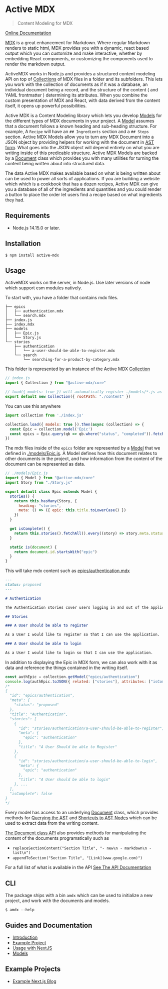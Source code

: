 # Active MDX
> Content Modeling for MDX

[Online Documentation](https://active-mdx.soederpop.com)

[MDX](https://mdxjs.com) is a great enhancement for Markdown. Where regular Markdown renders to static html, MDX provides you with a dynamic, react based output which you can customize and make interactive, whether by embedding React components, or customizing the components used to render the markdown output. 

ActiveMDX works in Node.js and provides a structured content modeling API on top of [Collections](docs/api/Collection.mdx) of MDX files in a folder and its subfolders. This lets you work with the collection of documents as if it was a database, an individual document being a record, and the structure of the content ( and YAML frontmatter ) determining its attributes.  When you combine the custom presentation of MDX and React, with data derived from the content itself, it opens up powerful possibilities.

Active MDX is a Content Modeling library which lets you develop [Models](./docs/api/Model.mdx) for the different types of MDX documents in your project.  A [Model](./docs/api/Model.mdx) assumes that a document follows a known heading and sub-heading structure.  For example, A `Recipe` will have an `## Ingredients` section and a `## Steps` section.  Active MDX Models allow you to turn any MDX Document into a JSON object by providing helpers for working with the document in [AST form](https://github.com/syntax-tree/mdast).  What goes into the JSON object will depend entirely on what you are writing inside of this predicable structure.  Active MDX Models are backed by a [Document](./docs/api/Document.mdx) class which provides you with many utilities for turning the content being written about into structured data.

The data Active MDX makes available based on what is being written about can be used to power all sorts of applications. If you are building a website which which is a cookbook that has a dozen recipes, Active MDX can give you a database of all of the ingredients and quantities and you could render a button to place the order let users find a recipe based on what ingredients they had.  

## Requirements

- Node.js 14.15.0 or later.

## Installation

```shell
$ npm install active-mdx
```

## Usage

ActiveMDX works on the server, in Node.js. Use later versions of node which support esm modules natively.

To start with, you have a folder that contains mdx files.  

```
├── epics
│   ├── authentication.mdx
│   └── search.mdx
├── index.js
├── index.mdx
├── models
│   ├── Epic.js
│   └── Story.js
└── stories
    ├── authentication
    │   └── a-user-should-be-able-to-register.mdx
    └── search
        └── searching-for-a-product-by-category.mdx
```

This folder is represented by an instance of the Active MDX [Collection](./docs/api/Collection.mdx)

```javascript
// index.js
import { Collection } from "@active-mdx/core"

// load({ models: true }) will automatically register ./models/*.js as model classes
export default new Collection({ rootPath: "./content" })
```

You can use this anywhere

```javascript
import collection from './index.js'

collection.load({ models: true }).then(async (collection) => {
  const Epic = collection.model('Epic')
  const epics = Epic.query(qb => qb.where("status", "completed")).fetchAll()
})
```

The mdx files inside of the `epics` folder are represented by a [Model](./docs/api/Model.mdx) that we defined in [./models/Epic.js](./examples/sdlc/models/Epic.js).  A Model defines how this document relates to other documents in the project, and how information from the content of the document can be represented as data.

```javascript
// ./models/Epic.js
import { Model } from "@active-mdx/core"
import Story from "./Story.js"

export default class Epic extends Model {
  stories() {
    return this.hasMany(Story, {
      heading: "stories",
      meta: () => ({ epic: this.title.toLowerCase() })
    })
  }

  get isComplete() {
    return this.stories().fetchAll().every((story) => story.meta.status === 'completed')
  }

  static is(document) {
    return document.id.startsWith("epic")
  }
}
```

This will take mdx content such as [epics/authentication.mdx](./examples/sdlc/epics/authentication.mdx)

```markdown
---
status: proposed
---

# Authentication

The Authentication stories cover users logging in and out of the application, as well as the roles and permissions granted to these users and how they are enforced in the application.

## Stories

### A User should be able to register

As a User I would like to register so that I can use the application.

### A User should be able to login

As a User I would like to login so that I can use the application.
```

In addition to displaying the Epic in MDX form, we can also work with it as data and reference the things contained in the writing itself.

```javascript
const authEpic = collection.getModel("epics/authentication")
console.log(authEpic.toJSON({ related: ["stories"], attributes: ["isComplete"] }))
/*
{
  "id": "epics/authentication",
  "meta": {
    "status": "proposed"
  },
  "title": "Authentication",
  "stories": [
    {
      "id": "stories/authentication/a-user-should-be-able-to-register",
      "meta": {
        "epic": "authentication"
      },
      "title": "A User Should be able to Register"
    },
    {
      "id": "stories/authentication/a-user-should-be-able-to-login",
      "meta": {
        "epic": "authentication"
      },
      "title": "A User should be able to login"
    }, ...
  ],
  "isComplete": false
}
*/
```

Every model has access to an underlying [Document](./docs/api/Document.mdx) class, which provides methods for [Querying the AST](./docs/api/AstQuery.mdx) and [Shortcuts to AST Nodes](./docs/api/NodeShortcuts.mdx) which can be used to extract data from the writing content.

[The Document class API](./docs/api/Document.mdx) also provides methods for manipulating the content of the documents programatically such as 
- `replaceSectionContent("Section Title", "- new\n - markdown\n - list\n")` 
- `appendToSection("Section Title", "[Link](www.google.com)")`

For a full list of what is available in the API [See The API Documentation](./docs/api)


## CLI

The package ships with a bin `amdx` which can be used to initialize a new project, and work with the documents and models.

```shell
$ amdx --help
```

## Guides and Documentation

- [Introduction](./docs/guides/README.md)
- [Example Project](./examples/sdlc/README.md)
- [Usage with NextJS](./docs/guides/usage/with-nextjs.mdx)
- [Models](./docs/guides/models/README.md)

## Example Projects

- [Example Next.js Blog](https://github.com/soederpop/active-mdx-nextjs-blog)
